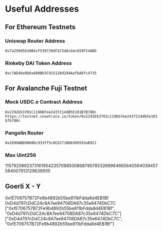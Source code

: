 # Useful Addresses

## For Ethereum Testnets

### Uniswap Router Address
```0x7a250d5630B4cF539739dF2C5dAcb4c659F2488D```

### Rinkeby DAI Token Address
```0xc7AD46e0b8a400Bb3C915120d284AafbA8fc4735```

## For Avalanche Fuji Testnet

### Mock USDC.e Contract Address
```0x2292b53701C119bB7ee2437214dB5E101B7B780c```
```https://testnet.snowtrace.io/token/0x2292b53701c119bb7ee2437214db5e101b7b780c```

### Pangolin Router
```0x2D99ABD9008Dc933ff5c0CD271B88309593aB921```

### Max Uint256
115792089237316195423570985008687907853269984665640564039457584007913129639935

## Goerli X - Y
0xfE706757B72Fe9b4892b55be811bFdda8d4EB1Bf
0xD4d797cDdC24c8A7ee94708DA87c35e6474DbC7C
["0xfE706757B72Fe9b4892b55be811bFdda8d4EB1Bf", "0xD4d797cDdC24c8A7ee94708DA87c35e6474DbC7C"]
["0xD4d797cDdC24c8A7ee94708DA87c35e6474DbC7C", "0xfE706757B72Fe9b4892b55be811bFdda8d4EB1Bf"]

